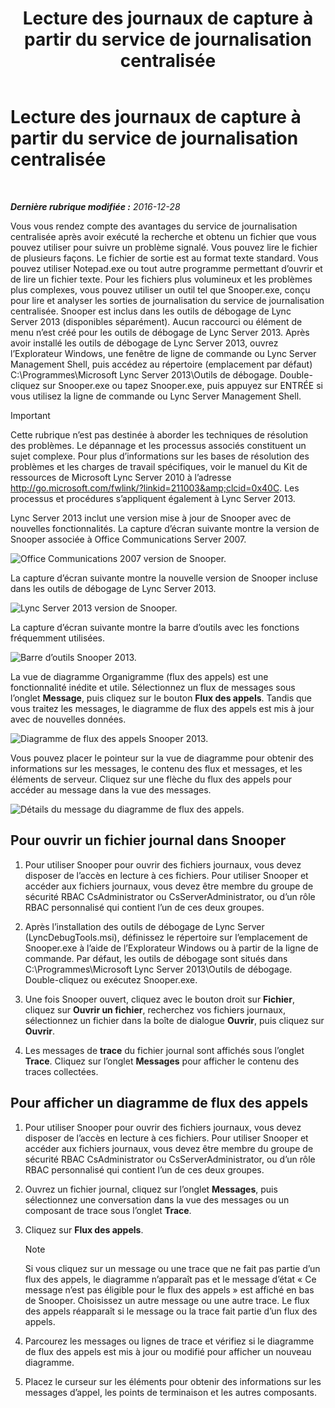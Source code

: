 ﻿---
title: Lecture des journaux de capture à partir du service de journalisation centralisée
TOCTitle: Lecture des journaux de capture à partir du service de journalisation centralisée
ms:assetid: c86ccf61-d86f-4ebd-b8d1-984a1b73005d
ms:mtpsurl: https://technet.microsoft.com/fr-fr/library/JJ721879(v=OCS.15)
ms:contentKeyID: 49891533
ms.date: 12/28/2016
mtps_version: v=OCS.15
ms.translationtype: HT
---

# Lecture des journaux de capture à partir du service de journalisation centralisée

 

_**Dernière rubrique modifiée :** 2016-12-28_

Vous vous rendez compte des avantages du service de journalisation centralisée après avoir exécuté la recherche et obtenu un fichier que vous pouvez utiliser pour suivre un problème signalé. Vous pouvez lire le fichier de plusieurs façons. Le fichier de sortie est au format texte standard. Vous pouvez utiliser Notepad.exe ou tout autre programme permettant d’ouvrir et de lire un fichier texte. Pour les fichiers plus volumineux et les problèmes plus complexes, vous pouvez utiliser un outil tel que Snooper.exe, conçu pour lire et analyser les sorties de journalisation du service de journalisation centralisée. Snooper est inclus dans les outils de débogage de Lync Server 2013 (disponibles séparément). Aucun raccourci ou élément de menu n’est créé pour les outils de débogage de Lync Server 2013. Après avoir installé les outils de débogage de Lync Server 2013, ouvrez l’Explorateur Windows, une fenêtre de ligne de commande ou Lync Server Management Shell, puis accédez au répertoire (emplacement par défaut) C:\\Programmes\\Microsoft Lync Server 2013\\Outils de débogage. Double-cliquez sur Snooper.exe ou tapez Snooper.exe, puis appuyez sur ENTRÉE si vous utilisez la ligne de commande ou Lync Server Management Shell.

> [!important]  
> Cette rubrique n’est pas destinée à aborder les techniques de résolution des problèmes. Le dépannage et les processus associés constituent un sujet complexe. Pour plus d’informations sur les bases de résolution des problèmes et les charges de travail spécifiques, voir le manuel du Kit de ressources de Microsoft Lync Server 2010 à l’adresse <a href="http://go.microsoft.com/fwlink/?linkid=211003%26clcid=0x40c">http://go.microsoft.com/fwlink/?linkid=211003&amp;clcid=0x40C</a>. Les processus et procédures s’appliquent également à Lync Server 2013.

Lync Server 2013 inclut une version mise à jour de Snooper avec de nouvelles fonctionnalités. La capture d’écran suivante montre la version de Snooper associée à Office Communications Server 2007.

![Office Communications 2007 version de Snooper.](images/JJ721879.129503a8-8edd-4bb0-a68f-c43f9a548b93(OCS.15).jpg "Office Communications 2007 version de Snooper.")

La capture d’écran suivante montre la nouvelle version de Snooper incluse dans les outils de débogage de Lync Server 2013.

![Lync Server 2013 version de Snooper.](images/JJ721879.131495dd-8220-4ae4-af37-0ac5c318fd45(OCS.15).jpg "Lync Server 2013 version de Snooper.")

La capture d’écran suivante montre la barre d’outils avec les fonctions fréquemment utilisées.

![Barre d’outils Snooper 2013.](images/JJ721879.989249c5-a33e-4251-b8b4-411019cc12b2(OCS.15).jpg "Barre d’outils Snooper 2013.")

La vue de diagramme Organigramme (flux des appels) est une fonctionnalité inédite et utile. Sélectionnez un flux de messages sous l’onglet **Message**, puis cliquez sur le bouton **Flux des appels**. Tandis que vous traitez les messages, le diagramme de flux des appels est mis à jour avec de nouvelles données.

![Diagramme de flux des appels Snooper 2013.](images/JJ721879.bb8be45d-a842-48fe-86f8-380207d70bab(OCS.15).jpg "Diagramme de flux des appels Snooper 2013.")

Vous pouvez placer le pointeur sur la vue de diagramme pour obtenir des informations sur les messages, le contenu des flux et messages, et les éléments de serveur. Cliquez sur une flèche du flux des appels pour accéder au message dans la vue des messages.

![Détails du message du diagramme de flux des appels.](images/JJ721879.1147d720-38a9-4bda-8361-78f27ecde3d1(OCS.15).jpg "Détails du message du diagramme de flux des appels.")

## Pour ouvrir un fichier journal dans Snooper

1.  Pour utiliser Snooper pour ouvrir des fichiers journaux, vous devez disposer de l’accès en lecture à ces fichiers. Pour utiliser Snooper et accéder aux fichiers journaux, vous devez être membre du groupe de sécurité RBAC CsAdministrator ou CsServerAdministrator, ou d’un rôle RBAC personnalisé qui contient l’un de ces deux groupes.

2.  Après l’installation des outils de débogage de Lync Server (LyncDebugTools.msi), définissez le répertoire sur l’emplacement de Snooper.exe à l’aide de l’Explorateur Windows ou à partir de la ligne de commande. Par défaut, les outils de débogage sont situés dans C:\\Programmes\\Microsoft Lync Server 2013\\Outils de débogage. Double-cliquez ou exécutez Snooper.exe.

3.  Une fois Snooper ouvert, cliquez avec le bouton droit sur **Fichier**, cliquez sur **Ouvrir un fichier**, recherchez vos fichiers journaux, sélectionnez un fichier dans la boîte de dialogue **Ouvrir**, puis cliquez sur **Ouvrir**.

4.  Les messages de **trace** du fichier journal sont affichés sous l’onglet **Trace**. Cliquez sur l’onglet **Messages** pour afficher le contenu des traces collectées.

## Pour afficher un diagramme de flux des appels

1.  Pour utiliser Snooper pour ouvrir des fichiers journaux, vous devez disposer de l’accès en lecture à ces fichiers. Pour utiliser Snooper et accéder aux fichiers journaux, vous devez être membre du groupe de sécurité RBAC CsAdministrator ou CsServerAdministrator, ou d’un rôle RBAC personnalisé qui contient l’un de ces deux groupes.

2.  Ouvrez un fichier journal, cliquez sur l’onglet **Messages**, puis sélectionnez une conversation dans la vue des messages ou un composant de trace sous l’onglet **Trace**.

3.  Cliquez sur **Flux des appels**.
    
    > [!note]  
    > Si vous cliquez sur un message ou une trace que ne fait pas partie d’un flux des appels, le diagramme n’apparaît pas et le message d’état « Ce message n’est pas éligible pour le flux des appels » est affiché en bas de Snooper. Choisissez un autre message ou une autre trace. Le flux des appels réapparaît si le message ou la trace fait partie d’un flux des appels.

4.  Parcourez les messages ou lignes de trace et vérifiez si le diagramme de flux des appels est mis à jour ou modifié pour afficher un nouveau diagramme.

5.  Placez le curseur sur les éléments pour obtenir des informations sur les messages d’appel, les points de terminaison et les autres composants.

